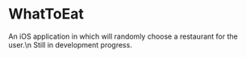 # WhatToEat
An iOS application in which will randomly choose a restaurant for the user.\n
Still in development progress.

